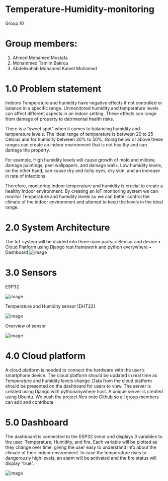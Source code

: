 # Temperature-Humidity-monitoring
Group 10

# Group members:
1.	Ahmed Mohamed Mostafa
2.	Mohammed Tamim Bakrou 
3.	Abdelwahab Mohamed Kamel Mohamed 

# 1.0	Problem statement 
Indoors Temperature and humidity have negative effects if not controlled or balance in a specific range. Unmonitored humidity and temperature levels can affect different aspects in an indoor setting. These effects can range from damage of property to detrimental health risks.

There is a “sweet spot” when it comes to balancing humidity and temperature levels. The ideal range of temperature is between 20 to 25 Celsius and for humidity between 30% to 50%, Going below or above these ranges can create an indoor environment that is not healthy and can damage the property. 

For example, High humidity levels will cause growth of mold and mildew, damage paintings, peel wallpapers, and damage walls. Low humidity levels, on the other hand, can cause dry and itchy eyes, dry skin, and an increase in rate of infections.

Therefore, monitoring indoor temperature and humidity is crucial to create a healthy indoor environment. By creating an IoT monitoring system we can monitor Temperature and humidity levels so we can better control the climate of the indoor environment and attempt to keep the levels in the ideal range.  

# 2.0 System Architecture
The IoT system will be divided into three main parts:
•	Sensor and device 
•	Cloud Platform using Django rest framework and python everywhere 
•	Dashboard
![image](https://github.com/01ahmed01/Temperature-Humidity-monitoring/assets/129277661/f0e4bcf2-6d81-407d-bf6b-0d639f503c42)

# 3.0	Sensors 

ESP32

![image](https://github.com/01ahmed01/Temperature-Humidity-monitoring/assets/129277661/ccc69160-da65-4cff-88a3-7317f6b6c839)

Temperature and Humidity sensor [DHT22]

![image](https://github.com/01ahmed01/Temperature-Humidity-monitoring/assets/129277661/378a6a34-378c-4a92-9e51-40314dcf565f)

Overview of sensor

![image](https://github.com/01ahmed01/Temperature-Humidity-monitoring/assets/129277661/e4639233-8ce0-413c-a8e9-d47cfab123f6)

# 4.0 Cloud platform 
A cloud platform is needed to connect the hardware with the user’s smartphone device. The cloud platform should be updated in real time as Temperature and humidity levels change. Data from the cloud platform should be presented on the dashboard for users to view. The server is created using Django with pythonanywhere host. A unique server is created using Ubuntu. We push the project files onto Github so all group members can edit and contribute

# 5.0 Dashboard 
The dashboard is connected to the ESP32 senor and displays 3 variables to the user: Temperature, Humidity, and fire. Each variable will be plotted as they change over time, giving the user easy to understand info about the climate of their indoor environment. In case the temperature rises to dangerously high levels, an alarm will be activated and the fire status will display “true”. 

![image](https://github.com/01ahmed01/Temperature-Humidity-monitoring/assets/129277661/5b169d34-6243-4342-bcb2-4a40d5f83c96)
